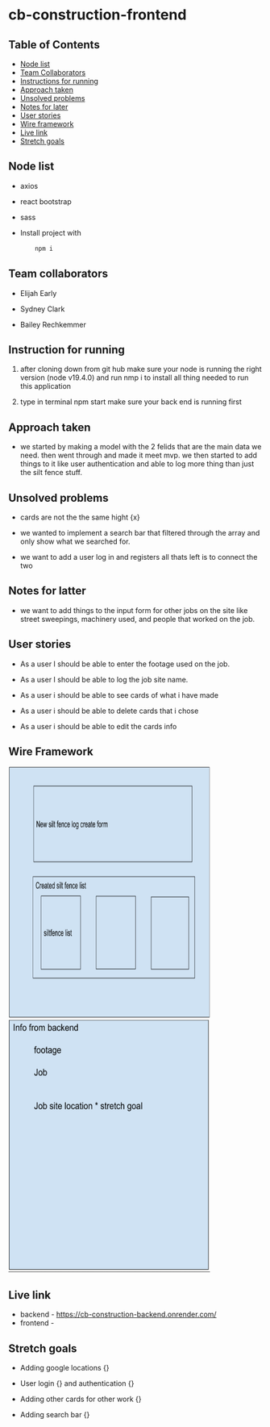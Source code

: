 # cb-construction-frontend

## Table of Contents

- [Node list](#node-list)
- [Team Collaborators](#team-collators)
- [Instructions for running](#instructions-for-running)
- [Approach taken](#approach-taken)
- [Unsolved problems](#unsolved-problem)
- [Notes for later](#notes-for-latter)
- [User stories](#user-stories)
- [Wire framework](#wire-framework)
- [Live link](#live-link)
- [Stretch goals](#stretch-goals)

## Node list

- axios

- react bootstrap

- sass

- Install project with
  ```sh
      npm i
  ```

## Team collaborators

- Elijah Early

- Sydney Clark

- Bailey Rechkemmer

## Instruction for running

1. after cloning down from git hub make sure your node is running the right version (node v19.4.0) and run nmp i to install all thing needed to run this application

2. type in terminal npm start make sure your back end is running first

## Approach taken

- we started by making a model with the 2 felids that are the main data we need. then went through and made it meet mvp. we then started to add things to it like user authentication and able to log more thing than just the silt fence stuff.

## Unsolved problems

- cards are not the the same hight {x}

- we wanted to implement a search bar that filtered through the array and only show what we searched for.

- we want to add a user log in and registers all thats left is to connect the two

## Notes for latter

- we want to add things to the input form for other jobs on the site like street sweepings, machinery used, and people that worked on the job.

## User stories

- As a user I should be able to enter the footage used on the job.

- As a user I should be able to log the job site name.

- As a user i should be able to see cards of what i have made

- As a user i should be able to delete cards that i chose

- As a user i should be able to edit the cards info

## Wire Framework

<img src="img/Screenshot_20230324_011746.png" width=400 height=500/>
<img src="img/Screenshot_20230324_011825.png" width=400 height=500/>

## Live link

- backend - https://cb-construction-backend.onrender.com/
- frontend -

## Stretch goals

- Adding google locations {}

- User login {} and authentication {}

- Adding other cards for other work {}

- Adding search bar {}
